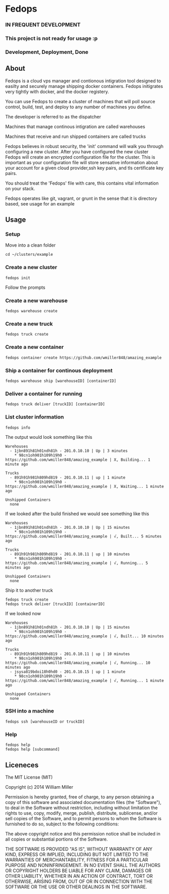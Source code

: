 # Fedops #

### IN FREQUENT DEVELOPMENT ###
### This project is not ready for usage :p ###

### Development, Deployment, Done ###

## About ##

Fedops is a cloud vps manager and contionous intigration tool designed to easilty and securely manage shipping docker containers. Fedops initigrates very tightly with docker, and the docker registery.

You can use Fedops to create a cluster of machines that will poll source control, build, test, and deploy to any number of machines you define.

The developer is referred to as the dispatcher

Machines that manage continous intigration are called warehouses

Machines that receive and run shipped containers are called trucks

Fedops believes in robust security, the 'init' command will walk you through configuring a new cluster.
After you have configured the new cluster Fedops will create an encrypted configuration file for the cluster.
This is important as your configuration file will store sensative information about your account for a given cloud provider,ssh key pairs, and tls certificate key pairs.

You should treat the 'Fedops' file with care, this contains vital information on your stack.

Fedops operates like git, vagrant, or grunt in the sense that it is directory based, see usage for an example

## Usage ##

### Setup ###
Move into a clean folder
```
cd ~/clusters/example
```

### Create a new cluster ###
```
fedops init
```
Follow the prompts


### Create a new warehouse ###
```
fedops warehouse create
```

### Create a new truck ###
```
fedops truck create
```

### Create a new container ###
```
fedops container create https://github.com/wmiller848/amazing_example
```

### Ship a container for continous deployment ###
```
fedops warehouse ship [warehouseID] [containerID]
```

### Deliver a container for running ###
```
fedops truck deliver [truckID] [containerID]
```

### List cluster information ###
```
fedops info
```

The output would look something like this
```
Warehouses
  - 1jbn891h81h01ndh81h - 201.0.10.10 | Up | 3 minutes
    * 98cn1oh901h109h19h0 - https://github.com/wmiller848/amazing_example | X, Building... 1 minute ago

Trucks
  - 891h91h981h809hd819 - 201.0.10.11 | up | 1 minute
    * 98cn1oh901h109h19h0 - https://github.com/wmiller848/amazing_example | X, Waiting... 1 minute ago
  
Unshipped Containers
  none
```

If we looked after the build finished we would see something like this
```
Warehouses
  - 1jbn891h81h01ndh81h - 201.0.10.10 | Up | 15 minutes
    * 98cn1oh901h109h19h0 - https://github.com/wmiller848/amazing_example | √, Built... 5 minutes ago

Trucks
  - 891h91h981h809hd819 - 201.0.10.11 | up | 10 minutes
    * 98cn1oh901h109h19h0 - https://github.com/wmiller848/amazing_example | √, Running... 5 minutes ago
  
Unshipped Containers
  none
```

Ship it to another truck
```
fedops truck create
fedops truck deliver [truckID] [containerID]
```

If we looked now
```
Warehouses
  - 1jbn891h81h01ndh81h - 201.0.10.10 | Up | 15 minutes
    * 98cn1oh901h109h19h0 - https://github.com/wmiller848/amazing_example | √, Built... 10 minutes ago

Trucks
  - 891h91h981h809hd819 - 201.0.10.11 | up | 10 minutes
    * 98cn1oh901h109h19h0 - https://github.com/wmiller848/amazing_example | √, Running... 10 minutes ago
  - jsysa819bdoi18h0hd0 - 201.0.10.15 | up | 1 minute
    * 98cn1oh901h109h19h0 - https://github.com/wmiller848/amazing_example | √, Running... 1 minute ago
  
Unshipped Containers
  none
```

### SSH into a machine ###
```
fedops ssh [warehouseID or truckID]
```

### Help ###
```
fedops help
fedops help [subcommand]
```

## Liceneces ##

The MIT License (MIT)

Copyright (c) 2014 William Miller

Permission is hereby granted, free of charge, to any person obtaining a copy
of this software and associated documentation files (the "Software"), to deal
in the Software without restriction, including without limitation the rights
to use, copy, modify, merge, publish, distribute, sublicense, and/or sell
copies of the Software, and to permit persons to whom the Software is
furnished to do so, subject to the following conditions:

The above copyright notice and this permission notice shall be included in all
copies or substantial portions of the Software.

THE SOFTWARE IS PROVIDED "AS IS", WITHOUT WARRANTY OF ANY KIND, EXPRESS OR
IMPLIED, INCLUDING BUT NOT LIMITED TO THE WARRANTIES OF MERCHANTABILITY,
FITNESS FOR A PARTICULAR PURPOSE AND NONINFRINGEMENT. IN NO EVENT SHALL THE
AUTHORS OR COPYRIGHT HOLDERS BE LIABLE FOR ANY CLAIM, DAMAGES OR OTHER
LIABILITY, WHETHER IN AN ACTION OF CONTRACT, TORT OR OTHERWISE, ARISING FROM,
OUT OF OR IN CONNECTION WITH THE SOFTWARE OR THE USE OR OTHER DEALINGS IN THE
SOFTWARE.
